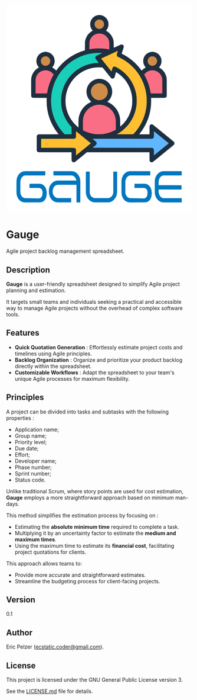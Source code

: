 ![](https://github.com/senselogic/GAUGE/blob/master/LOGO/gauge.png)

# Gauge

Agile project backlog management spreadsheet.

## Description

**Gauge** is a user-friendly spreadsheet designed to simplify Agile project planning and estimation.

It targets small teams and individuals seeking a practical and accessible way to manage Agile projects without the overhead of complex software tools.

## Features

- **Quick Quotation Generation** : Effortlessly estimate project costs and timelines using Agile principles.
- **Backlog Organization** : Organize and prioritize your product backlog directly within the spreadsheet.
- **Customizable Workflows** : Adapt the spreadsheet to your team's unique Agile processes for maximum flexibility.

## Principles

A project can be divided into tasks and subtasks with the following properties :
- Application name;
- Group name;
- Priority level;
- Due date;
- Effort;
- Developer name;
- Phase number;
- Sprint number;
- Status code.

Unlike traditional Scrum, where story points are used for cost estimation, **Gauge** employs a more straightforward approach based on minimum man-days.

This method simplifies the estimation process by focusing on :

- Estimating the **absolute minimum time** required to complete a task.
- Multiplying it by an uncertainty factor to estimate the **medium and maximum times**.
- Using the maximum time to estimate its **financial cost**, facilitating project quotations for clients.

This approach allows teams to:
- Provide more accurate and straightforward estimates.
- Streamline the budgeting process for client-facing projects.

## Version

0.1

## Author

Eric Pelzer (ecstatic.coder@gmail.com).

## License

This project is licensed under the GNU General Public License version 3.

See the [LICENSE.md](LICENSE.md) file for details.
